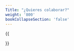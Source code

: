 ```yaml
---
Title: "¿Quieres colaborar?"
weight: '800'
bookCollapseSection: 'false'
---
```


{{<section>}}

<!--Section renders pages in section as definition list, using title and description.
Example
```tpl
{{</* section */>}}
```-->
